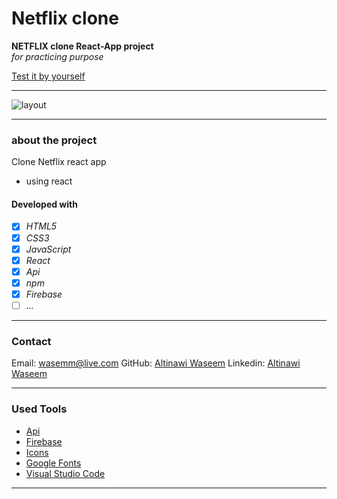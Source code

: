 # Netflix clone

**NETFLIX clone React-App project**  
_for practicing purpose_

[Test it by yourself](https://netflix-clone-react-proj-91d29.web.app/)

---

![layout](./public/images/readme.gif)

---

### about the project

Clone Netflix react app

- using react

#### Developed with

- [x] _HTML5_
- [x] _CSS3_
- [x] _JavaScript_
- [x] _React_
- [x] _Api_
- [x] _npm_
- [x] _Firebase_
- [ ] _..._

---

### Contact

Email: <wasemm@live.com>
GitHub: [Altinawi Waseem](https://github.com/altinawiwaseem)
Linkedin: [Altinawi Waseem](www.linkedin.com/in/waseem-altinawi)

---

### Used Tools

- [Api](https://www.themoviedb.org/)
- [Firebase](https://firebase.google.com/)
- [Icons](https://react-icons.github.io/react-icons/)
- [Google Fonts](https://fonts.google.com/)
- [Visual Studio Code](https://code.visualstudio.com/)

---
